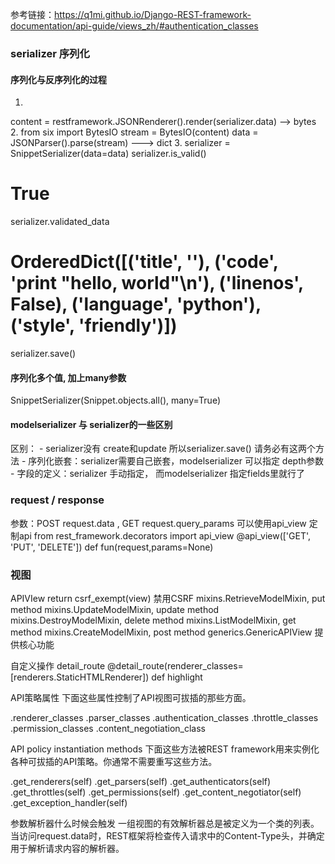 参考链接：https://q1mi.github.io/Django-REST-framework-documentation/api-guide/views_zh/#authentication_classes
### serializer 序列化
#### 序列化与反序列化的过程
1.
content = restframework.JSONRenderer().render(serializer.data) --> bytes
2.
from six import BytesIO
stream = BytesIO(content)
data = JSONParser().parse(stream) ---> dict
3.
serializer = SnippetSerializer(data=data)
serializer.is_valid()
# True
serializer.validated_data
# OrderedDict([('title', ''), ('code', 'print "hello, world"\n'), ('linenos', False), ('language', 'python'), ('style', 'friendly')])
serializer.save()

#### 序列化多个值, 加上many参数
SnippetSerializer(Snippet.objects.all(), many=True)

#### modelserializer 与 serializer的一些区别
区别：
    - serializer没有 create和update 所以serializer.save() 请务必有这两个方法
    - 序列化嵌套：serializer需要自己嵌套，modelserializer 可以指定 depth参数
    - 字段的定义：serializer 手动指定， 而modelserializer 指定fields里就行了

### request / response
参数：POST request.data , GET request.query_params
可以使用api_view 定制api
from rest_framework.decorators import api_view
@api_view(['GET', 'PUT', 'DELETE'])
def fun(request,params=None)

### 视图
APIVIew return csrf_exempt(view) 禁用CSRF
mixins.RetrieveModelMixin, put method
mixins.UpdateModelMixin, update method
mixins.DestroyModelMixin, delete method
mixins.ListModelMixin, get method
mixins.CreateModelMixin, post method
generics.GenericAPIView 提供核心功能
 
自定义操作 detail_route
@detail_route(renderer_classes=[renderers.StaticHTMLRenderer])
    def highlight
    
    
    

API策略属性
下面这些属性控制了API视图可拔插的那些方面。

.renderer_classes
.parser_classes
.authentication_classes
.throttle_classes
.permission_classes
.content_negotiation_class

API policy instantiation methods
下面这些方法被REST framework用来实例化各种可拔插的API策略。你通常不需要重写这些方法。

.get_renderers(self)
.get_parsers(self)
.get_authenticators(self)
.get_throttles(self)
.get_permissions(self)
.get_content_negotiator(self)
.get_exception_handler(self)

参数解析器什么时候会触发
一组视图的有效解析器总是被定义为一个类的列表。当访问request.data时，REST框架将检查传入请求中的Content-Type头，并确定用于解析请求内容的解析器。
